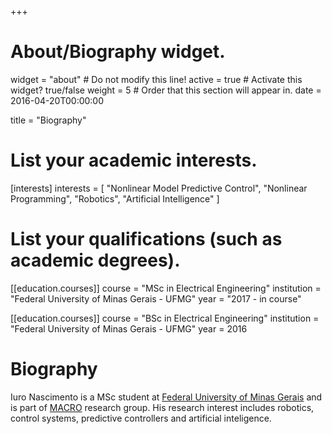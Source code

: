 +++
# About/Biography widget.
widget = "about"  # Do not modify this line!
active = true  # Activate this widget? true/false
weight = 5  # Order that this section will appear in.
date = 2016-04-20T00:00:00

title = "Biography"

# List your academic interests.
[interests]
  interests = [
    "Nonlinear Model Predictive Control",
    "Nonlinear Programming",
    "Robotics",
    "Artificial Intelligence"
  ]

# List your qualifications (such as academic degrees).
[[education.courses]]
  course = "MSc in Electrical Engineering"
  institution = "Federal University of Minas Gerais - UFMG"
  year = "2017 - in course"

[[education.courses]]
  course = "BSc in Electrical Engineering"
  institution = "Federal University of Minas Gerais - UFMG"
  year = 2016


# Biography

Iuro Nascimento is a MSc student at [Federal University of Minas Gerais](https://ufmg.br/international-visitors/) and is part of [MACRO](http://macro.ppgee.ufmg.br) research group. His research interest includes robotics, control systems, predictive controllers and artificial inteligence.

